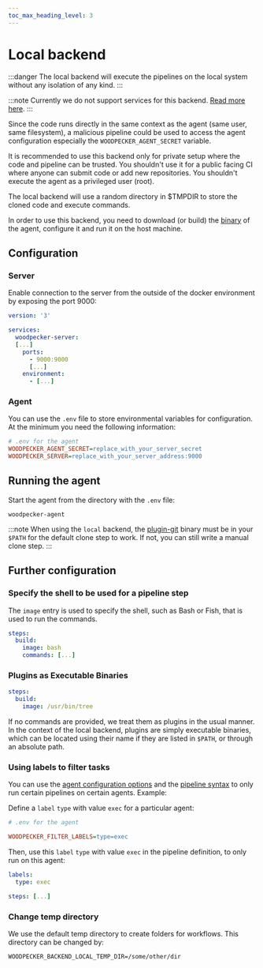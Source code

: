 ```yaml
---
toc_max_heading_level: 3
---
```


# Local backend

:::danger
The local backend will execute the pipelines on the local system without any isolation of any kind.
:::

:::note
Currently we do not support services for this backend.
[Read more here](https://github.com/woodpecker-ci/woodpecker/issues/3095).
:::

Since the code runs directly in the same context as the agent (same user, same
filesystem), a malicious pipeline could be used to access the agent
configuration especially the `WOODPECKER_AGENT_SECRET` variable.

It is recommended to use this backend only for private setup where the code and
pipeline can be trusted. You shouldn't use it for a public facing CI where
anyone can submit code or add new repositories. You shouldn't execute the agent
as a privileged user (root).

The local backend will use a random directory in $TMPDIR to store the cloned
code and execute commands.

In order to use this backend, you need to download (or build) the
[binary](https://github.com/woodpecker-ci/woodpecker/releases/latest) of the
agent, configure it and run it on the host machine.

## Configuration

### Server

Enable connection to the server from the outside of the docker environment by
exposing the port 9000:

```yaml title="docker-compose.yml" for the server
version: '3'

services:
  woodpecker-server:
  [...]
    ports:
      - 9000:9000
      [...]
    environment:
      - [...]
```

### Agent

You can use the `.env` file to store environmental variables for configuration.
At the minimum you need the following information:

```ini
# .env for the agent
WOODPECKER_AGENT_SECRET=replace_with_your_server_secret
WOODPECKER_SERVER=replace_with_your_server_address:9000
```

## Running the agent

Start the agent from the directory with the `.env` file:

`woodpecker-agent`

:::note
When using the `local` backend, the
[plugin-git](https://github.com/woodpecker-ci/plugin-git) binary must be in
your `$PATH` for the default clone step to work. If not, you can still write a
manual clone step.
:::

## Further configuration

### Specify the shell to be used for a pipeline step

The `image` entry is used to specify the shell, such as Bash or Fish, that is
used to run the commands.

```yaml title=".woodpecker.yml"
steps:
  build:
    image: bash
    commands: [...]
```

### Plugins as Executable Binaries

```yaml
steps:
  build:
    image: /usr/bin/tree
```

If no commands are provided, we treat them as plugins in the usual manner.
In the context of the local backend, plugins are simply executable binaries, which can be located using their name if they are listed in `$PATH`, or through an absolute path.

### Using labels to filter tasks

You can use the [agent configuration options](../15-agent-config.md#woodpecker_filter_labels)
and the [pipeline syntax](../../20-usage/20-workflow-syntax.md#labels) to only run certain
pipelines on certain agents. Example:

Define a `label` `type` with value `exec` for a particular agent:

```ini
# .env for the agent

WOODPECKER_FILTER_LABELS=type=exec
```

Then, use this `label` `type` with value `exec` in the pipeline definition, to
only run on this agent:

```yaml title=".woodpecker.yml"
labels:
  type: exec

steps: [...]
```

### Change temp directory

We use the default temp directory to create folders for workflows.
This directory can be changed by:

```env
WOODPECKER_BACKEND_LOCAL_TEMP_DIR=/some/other/dir
```
